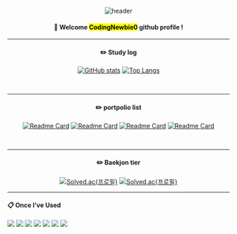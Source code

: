 <div align="center"> 

![header](https://capsule-render.vercel.app/api?type=Waving&color=40e0d0&height=250&section=header&fontColor=ffffff&fontSize=70&animation=fadeIn&fontAlignY=55&desc=%20&descAlignY=62&descAlign=62&text=어서오이소~)
  
####  :wave: Welcome <mark>CodingNewbie0</mark> github profile !


  --------------------

#### :pencil2: Study log
  
[![GitHub stats](https://github-readme-stats.vercel.app/api?username=CodingNewbie0)](https://github.com/anuraghazra/github-readme-stats)
[![Top Langs](https://github-readme-stats.vercel.app/api/top-langs/?username=893107&layout=compact)](https://github.com/anuraghazra/github-readme-stats)
  
<!--[![Velog's GitHub stats](https://velog-readme-stats.vercel.app/api?name=somm&color=dark)](https://velog.io/@somm)-->

<br/>

 --------------------


 #### :pencil2: portpolio list

[![Readme Card](https://github-readme-stats.vercel.app/api/pin/?username=CodingNewbie0&repo=miniprojects)](https://github.com/CodingNewbie0/miniprojects)
[![Readme Card](https://github-readme-stats.vercel.app/api/pin/?username=CodingNewbie0&repo=miniprojects)](https://github.com/CodingNewbie0/miniprojects)
[![Readme Card](https://github-readme-stats.vercel.app/api/pin/?username=CodingNewbie0&repo=miniprojects)](https://github.com/CodingNewbie0/miniprojects)
[![Readme Card](https://github-readme-stats.vercel.app/api/pin/?username=CodingNewbie0&repo=miniprojects)](https://github.com/CodingNewbie0/miniprojects)

<br/>

 --------------------

 #### :pencil2: Baekjon tier
[![Solved.ac{프로필}](http://mazassumnida.wtf/api/v2/generate_badge?boj=ahrgjdy)](https://solved.ac/ahrgjdy)
[![Solved.ac{프로필}](http://mazassumnida.wtf/api/mini/generate_badge?boj=ahrgjdy)](https://solved.ac/ahrgjdy)

 
 
</div>

 --------------------
  
####  :clipboard: Once I've Used 
 
<img src="https://img.shields.io/badge/JavaScript-F7DF1E?style=for-the-badge&logo=JavaScript&logoColor=white">
<img src="https://img.shields.io/badge/VSCode-007ACC?style=for-the-badge&logo=VisualStudioCode&logoColor=white">
<img src="https://img.shields.io/badge/MySQL-4479A1?style=for-the-badge&logo=MySQL&logoColor=white">
<img src="https://img.shields.io/badge/csharp-239120?style=for-the-badge&logo=csharp&logoColor=white">
<img src="https://img.shields.io/badge/Python-3776AB?style=for-the-badge&logo=Python&logoColor=white">
<img src="https://img.shields.io/badge/raspberrypi-A22846?style=for-the-badge&logo=raspberrypi&logoColor=white">
<img src="https://img.shields.io/badge/github-181717?style=for-the-badge&logo=github&logoColor=white">
 
   <br/>






<!--
**CodingNewbie0/CodingNewbie0** is a ✨ _special_ ✨ repository because its `README.md` (this file) appears on your GitHub profile.

Here are some ideas to get you started:

- 🔭 I’m currently working on ...
- 🌱 I’m currently learning ...
- 👯 I’m looking to collaborate on ...
- 🤔 I’m looking for help with ...
- 💬 Ask me about ...
- 📫 How to reach me: ...
- 😄 Pronouns: ...
- ⚡ Fun fact: ...
-->

